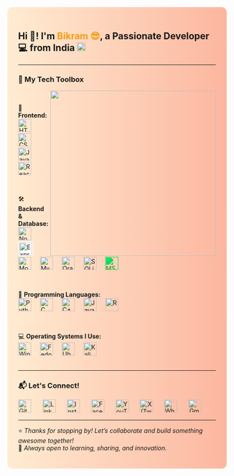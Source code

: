 <div style="background: linear-gradient(to right, #ffecd2, #fcb69f); padding: 25px; border-radius: 12px;">

<h2 align="left">Hi 👋! I'm <span style="color:#f39c12;">Bikram 😎</span>, a Passionate Developer 💻 from India <img src="https://flagcdn.com/w40/in.png" height="20" alt="India flag" /></h2>



---

### 🚀 My Tech Toolbox

<img align="right" padding="25" height="380" src="https://media0.giphy.com/media/VbnUQpnihPSIgIXuZv/giphy.gif?cid=6c09b952kuecqyit10muwm7h1hl4d4tla074jiwcqpi719ds&ep=v1_gifs_search&rid=giphy.gif&ct=g"/>
<div align="left">
<br/>
  
🎨 **Frontend:**<br/>
<a href="https://developer.mozilla.org/en-US/docs/Web/HTML" target="_blank"><img src="https://cdn.jsdelivr.net/gh/devicons/devicon/icons/html5/html5-original.svg" height="30" title="HTML5"/></a>
<img width="12" />
<a href="https://developer.mozilla.org/en-US/docs/Web/CSS" target="_blank"><img src="https://cdn.jsdelivr.net/gh/devicons/devicon/icons/css3/css3-original.svg" height="30" title="CSS3"/></a>
<img width="12" />
<a href="https://developer.mozilla.org/en-US/docs/Web/JavaScript" target="_blank"><img src="https://cdn.jsdelivr.net/gh/devicons/devicon/icons/javascript/javascript-original.svg" height="30" title="JavaScript"/></a>
<img width="12" />
<a href="https://reactjs.org" target="_blank"><img src="https://cdn.jsdelivr.net/gh/devicons/devicon/icons/react/react-original.svg" height="30" title="React"/></a>

<br/>

🛠️ **Backend & Database:**<br/>
<a href="https://nodejs.org" target="_blank"><img src="https://cdn.jsdelivr.net/gh/devicons/devicon/icons/nodejs/nodejs-original.svg" height="30" title="Node.js"/></a>
<img width="12" />
<a href="https://expressjs.com" target="_blank"><img src="https://cdn.jsdelivr.net/gh/devicons/devicon/icons/express/express-original.svg" height="30" title="Express.js" style="background-color: white; padding: 2px; border-radius: 4px;"/></a>
<img width="12" />
<a href="https://www.mongodb.com" target="_blank"><img src="https://cdn.jsdelivr.net/gh/devicons/devicon/icons/mongodb/mongodb-original.svg" height="30" title="MongoDB"/></a>
<img width="12" />
<a href="https://www.mysql.com" target="_blank"><img src="https://cdn.jsdelivr.net/gh/devicons/devicon/icons/mysql/mysql-original.svg" height="30" title="MySQL"/></a>
<img width="12" />
<a href="https://www.oracle.com/database/" target="_blank"><img src="https://cdn.jsdelivr.net/gh/devicons/devicon/icons/oracle/oracle-original.svg" height="30" title="Oracle DB"/></a>
<img width="12" />
<a href="https://www.sqlite.org" target="_blank"><img src="https://cdn.jsdelivr.net/gh/devicons/devicon/icons/sqlite/sqlite-original.svg" height="30" title="SQLite"/></a>
<img width="12" />
<a href="https://www.microsoft.com/en-us/microsoft-365/excel" target="_blank"><img src="https://cdn.jsdelivr.net/gh/simple-icons/simple-icons/icons/microsoftexcel.svg" height="30" title="MS Excel" style="filter: invert(23%) sepia(85%) saturate(1900%) hue-rotate(90deg) brightness(95%) contrast(98%);" /></a>

<br/>

🐍 **Programming Languages:**<br/>
<a href="https://www.python.org" target="_blank"><img src="https://cdn.jsdelivr.net/gh/devicons/devicon/icons/python/python-original.svg" height="30" title="Python"/></a>
<img width="12" />
<a href="https://en.wikipedia.org/wiki/C_(programming_language)" target="_blank"><img src="https://cdn.jsdelivr.net/gh/devicons/devicon/icons/c/c-original.svg" height="30" title="C"/></a>
<img width="12" />
<a href="https://isocpp.org/" target="_blank"><img src="https://cdn.jsdelivr.net/gh/devicons/devicon/icons/cplusplus/cplusplus-original.svg" height="30" title="C++"/></a>
<img width="12" />
<a href="https://www.java.com" target="_blank"><img src="https://cdn.jsdelivr.net/gh/devicons/devicon/icons/java/java-original.svg" height="30" title="Java"/></a>
<img width="12" />
<a href="https://www.r-project.org/" target="_blank"><img src="https://cdn.jsdelivr.net/gh/devicons/devicon/icons/r/r-original.svg" height="30" title="R"/></a>

<br/>

💻 **Operating Systems I Use:**<br/>
<a href="https://www.microsoft.com/windows" target="_blank"><img src="https://cdn.jsdelivr.net/gh/devicons/devicon/icons/windows8/windows8-original.svg" height="30" title="Windows"/></a>
<img width="12" />
<a href="https://getfedora.org" target="_blank"><img src="https://cdn.jsdelivr.net/gh/devicons/devicon/icons/fedora/fedora-original.svg" height="30" title="Fedora"/></a>
<img width="12" />
<a href="https://ubuntu.com" target="_blank"><img src="https://cdn.jsdelivr.net/gh/devicons/devicon/icons/ubuntu/ubuntu-plain.svg" height="30" title="Ubuntu"/></a>
<img width="12" />
<a href="https://www.kali.org" target="_blank"><img src="https://upload.wikimedia.org/wikipedia/commons/2/2b/Kali-dragon-icon.svg" height="30" title="Kali Linux"/></a>
<br/><br/>
</div>

---

### 📬 Let's Connect!

<div align="left">

<a href="https://github.com/TalentlessHuman" target="_blank"><img src="https://cdn.jsdelivr.net/npm/simple-icons/icons/github.svg" height="30" title="GitHub"/></a> <img width="18" />
<a href="https://www.linkedin.com/in/bikram-soren-9260ba254" target="_blank"><img src="https://cdn.jsdelivr.net/npm/simple-icons/icons/linkedin.svg" height="30" title="LinkedIn"/></a> <img width="18" />
<a href="https://www.instagram.com/bikram.tathastu?igsh=emR6ZzAyenoyaGN2" target="_blank"><img src="https://cdn.jsdelivr.net/npm/simple-icons/icons/instagram.svg" height="30" title="Instagram"/></a> <img width="18" />
<a href="https://www.facebook.com/TalentlessB" target="_blank"><img src="https://cdn.jsdelivr.net/npm/simple-icons/icons/facebook.svg" height="30" title="Facebook"/></a> <img width="18" />
<a href="https://www.youtube.com/@imx-bikram" target="_blank"><img src="https://cdn.jsdelivr.net/npm/simple-icons/icons/youtube.svg" height="30" title="YouTube"/></a> <img width="18" />
<a href="https://twitter.com/@BikramSorenWPTH" target="_blank"><img src="https://cdn.jsdelivr.net/npm/simple-icons/icons/x.svg" height="30" title="X (Twitter)"/></a> <img width="18" />
<a href="https://wa.me/918016522251" target="_blank"><img src="https://cdn.jsdelivr.net/npm/simple-icons/icons/whatsapp.svg" height="30" title="WhatsApp"/></a> <img width="18" />
<a href="mailto:bikramsoren222@gmail.com" target="_blank"><img src="https://cdn.jsdelivr.net/npm/simple-icons/icons/gmail.svg" height="30" title="Gmail"/></a>

</div>

---

⭐️ *Thanks for stopping by! Let’s collaborate and build something awesome together!*  
🧠 *Always open to learning, sharing, and innovation.*

</div>
